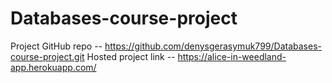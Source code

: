 # Databases-course-project

Project GitHub repo -- https://github.com/denysgerasymuk799/Databases-course-project.git
Hosted project link -- https://alice-in-weedland-app.herokuapp.com/
